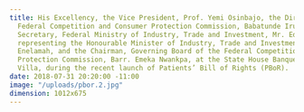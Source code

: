 ```yaml
---
title: His Excellency, the Vice President, Prof. Yemi Osinbajo, the Director General,
  Federal Competition and Consumer Protection Commission, Babatunde Irukera, the Permanent
  Secretary, Federal Ministry of Industry, Trade and Investment, Mr. Edet Akpan Sunday,
  representing the Honourable Minister of Industry, Trade and Investment, Dr. Okechukwu
  Enelamah, and the Chairman, Governing Board of the Federal Competition and Consumer
  Protection Commission, Barr. Emeka Nwankpa, at the State House Banquet Hall, Aso
  Villa, during the recent launch of Patients’ Bill of Rights (PBoR).
date: 2018-07-31 20:20:00 -11:00
image: "/uploads/pbor.2.jpg"
dimension: 1012x675
---
```


